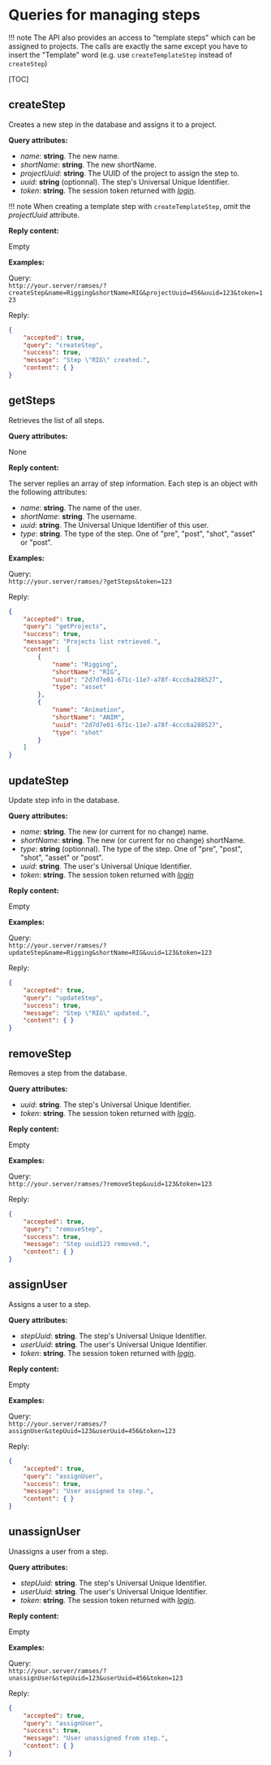 # Queries for managing steps

!!! note
    The API also provides an access to "template steps" which can be assigned to projects. The calls are exactly the same except you have to insert the "Template" word (e.g. use `createTemplateStep` instead of `createStep`)

[TOC]

## createStep

Creates a new step in the database and assigns it to a project.

**Query attributes:**

- *name*: **string**. The new name.
- *shortName*: **string**. The new shortName.
- *projectUuid*: **string**. The UUID of the project to assign the step to.
- *uuid*: **string** (optionnal). The step's Universal Unique Identifier.
- *token*: **string**. The session token returned with [*login*](general.md#login).

!!! note
    When creating a template step with `createTemplateStep`, omit the *projectUuid* attribute.

**Reply content:**

Empty

**Examples:**

Query:  
`http://your.server/ramses/?createStep&name=Rigging&shortName=RIG&projectUuid=456&uuid=123&token=123`

Reply:

```json
{
    "accepted": true,
    "query": "createStep",
    "success": true,
    "message": "Step \"RIG\" created.",
    "content": { }
}
```

## getSteps

Retrieves the list of all steps.

**Query attributes:**

None

**Reply content:**

The server replies an array of step information. Each step is an object with the following attributes:

- *name*: **string**. The name of the user.
- *shortName*: **string**. The username.
- *uuid*: **string**. The Universal Unique Identifier of this user.
- *type*: **string**. The type of the step. One of "pre", "post", "shot", "asset" or "post".

**Examples:**

Query:  
`http://your.server/ramses/?getSteps&token=123`

Reply:

```json
{
    "accepted": true,
    "query": "getProjects",
    "success": true,
    "message": "Projects list retrieved.",
    "content":  [
        {
            "name": "Rigging",
            "shortName": "RIG",
            "uuid": "2d7d7e01-671c-11e7-a78f-4ccc6a288527",
            "type": "asset"
        },
        {
            "name": "Animation",
            "shortName": "ANIM",
            "uuid": "2d7d7e01-671c-11e7-a78f-4ccc6a288527",
            "type": "shot"
        }
    ]
}
```



## updateStep

Update step info in the database.

**Query attributes:**

- *name*: **string**. The new (or current for no change) name.
- *shortName*: **string**. The new (or current for no change) shortName.
- *type*: **string** (optionnal). The type of the step. One of "pre", "post", "shot", "asset" or "post".
- *uuid*: **string**. The user's Universal Unique Identifier.
- *token*: **string**. The session token returned with [*login*](general.md#login)

**Reply content:**

Empty

**Examples:**

Query:  
`http://your.server/ramses/?updateStep&name=Rigging&shortName=RIG&uuid=123&token=123`

Reply:

```json
{
    "accepted": true,
    "query": "updateStep",
    "success": true,
    "message": "Step \"RIG\" updated.",
    "content": { }
}
```

## removeStep

Removes a step from the database.

**Query attributes:**

- *uuid*: **string**. The step's Universal Unique Identifier.
- *token*: **string**. The session token returned with [*login*](general.md#login).

**Reply content:**

Empty

**Examples:**

Query:  
`http://your.server/ramses/?removeStep&uuid=123&token=123`

Reply:

```json
{
    "accepted": true,
    "query": "removeStep",
    "success": true,
    "message": "Step uuid123 removed.",
    "content": { }
}
```

## assignUser

Assigns a user to a step.

**Query attributes:**

- *stepUuid*: **string**. The step's Universal Unique Identifier.
- *userUuid*: **string**. The user's Universal Unique Identifier.
- *token*: **string**. The session token returned with [*login*](general.md#login).

**Reply content:**

Empty

**Examples:**

Query:  
`http://your.server/ramses/?assignUser&stepUuid=123&userUuid=456&token=123`

Reply:

```json
{
    "accepted": true,
    "query": "assignUser",
    "success": true,
    "message": "User assigned to step.",
    "content": { }
}
```

## unassignUser

Unassigns a user from a step.

**Query attributes:**

- *stepUuid*: **string**. The step's Universal Unique Identifier.
- *userUuid*: **string**. The user's Universal Unique Identifier.
- *token*: **string**. The session token returned with [*login*](general.md#login).

**Reply content:**

Empty

**Examples:**

Query:  
`http://your.server/ramses/?unassignUser&stepUuid=123&userUuid=456&token=123`

Reply:

```json
{
    "accepted": true,
    "query": "assignUser",
    "success": true,
    "message": "User unassigned from step.",
    "content": { }
}
```